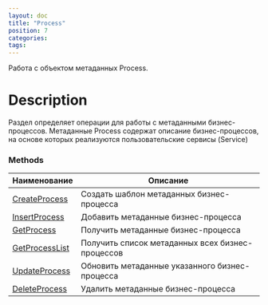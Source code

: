 ```yaml
---
layout: doc
title: "Process"
position: 7
categories: 
tags:
---
```


Работа с объектом метаданных Process.


# Description

Раздел определяет операции для работы с метаданными бизнес-процессов.
Метаданные Process содержат описание бизнес-процессов, на основе которых
реализуются пользовательские сервисы (Service)


### Methods

Наименование | Описание |
-------------|----------|
[CreateProcess](CreateProcess)  | Создать шаблон метаданных бизнес-процесса |
[InsertProcess](InsertProcess)  | Добавить метаданные бизнес-процесса |
[GetProcess](GetProcess)  | Получить метаданные бизнес-процесса |
[GetProcessList](GetProcessList)  | Получить список метаданных всех бизнес-процессов |
[UpdateProcess](UpdateProcess)  | Обновить метаданные указанного бизнес-процесса |
[DeleteProcess](DeleteProcess)  | Удалить метаданные бизнес-процесса |
